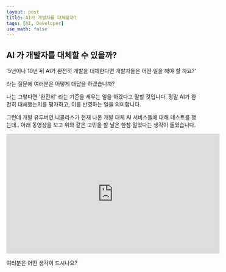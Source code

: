 ```yaml
---
layout: post
title: AI가 개발자를 대체할까?
tags: [AI, Developer]
use_math: false
---
```


## AI 가 개발자를 대체할 수 있을까?

'5년이나 10년 뒤 AI가 완전히 개발을 대체한다면 개발자들은 어떤 일을 해야 할 까요?'

라는 질문에 여러분은 어떻게 대답을 하겠습니까?

나는 그렇다면 '완전히' 라는 기준을 세우는 일을 하겠다고 말할 것입니다. 정말 AI가 완전히 대체했는지를 평가하고, 이를 반영하는 일을 의미합니다. 

그런데 개발 유투버인 니콜라스가 현재 나온 개발 대체 AI 서비스들에 대해 테스트를 했는데.. 아래 동영상을 보고 위와 같은 고민을 할 날은 한참 멀었다는 생각이 들었습니다. 


<iframe width="560" height="315" src="https://www.youtube.com/embed/qYxdIlkEIZ8?si=3vhqXUOzbUzxPtpc" title="YouTube video player" frameborder="0" allow="accelerometer; autoplay; clipboard-write; encrypted-media; gyroscope; picture-in-picture; web-share" referrerpolicy="strict-origin-when-cross-origin" allowfullscreen></iframe>


여러분은 어떤 생각이 드시나요?

